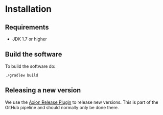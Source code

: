# Installation
  
## Requirements

- JDK 1.7 or higher

## Build the software

To build the software do:

```shell
./gradlew build
```

## Releasing a new version

We use the [Axion Release Plugin](https://github.com/allegro/axion-release-plugin) to release new versions.
This is part of the GitHub pipeline and should normally only be done there.
